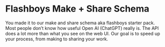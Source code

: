 # Flashboys Make + Share Schema

You made it to our make and share schema aka flashboys starter pack. Most people don’t know how useful Open AI (ChatGPT) really is. The API does a lot more than what you see on the web UI. Our goal is to speed up your process, from making to sharing your work.
